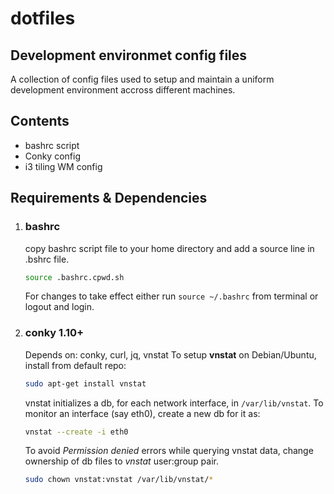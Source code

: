 # dotfiles
## Development environmet config files

A collection of config files used to setup and maintain a uniform development environment accross different machines.

## Contents
- bashrc script
- Conky config
- i3 tiling WM config

## Requirements & Dependencies
1. ### bashrc
   copy bashrc script file to your home directory and add a source line in
.bshrc file.
   ```bash
   source .bashrc.cpwd.sh
   ```
   For changes to take effect either run ```source ~/.bashrc``` from terminal
or logout and login.  
2. ### conky 1.10+
   Depends on: conky, curl, jq, vnstat
   To setup **vnstat** on Debian/Ubuntu, install from default repo:  
   ```bash
   sudo apt-get install vnstat
   ```
   vnstat initializes a db, for each network interface, in
   ```/var/lib/vnstat```. To monitor an interface (say eth0), create a new db for it as:
   ```bash
   vnstat --create -i eth0
   ```
   To avoid *Permission denied* errors while querying vnstat data, change
ownership of db files to *vnstat* user:group pair.  
   ```bash
   sudo chown vnstat:vnstat /var/lib/vnstat/*
   ```

